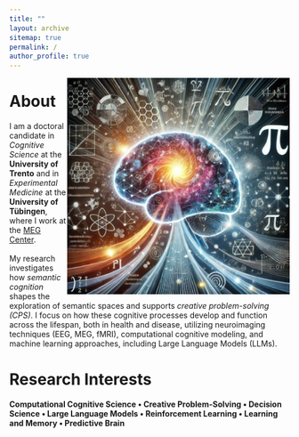 ```yaml
---
title: ""
layout: archive
sitemap: true
permalink: /
author_profile: true
---
```


<img src="/assets/images/pi.png" width="400px" alt="Clara's World" align="right" padding="20px" />

# About

I am a doctoral candidate in *Cognitive Science* at the **University of Trento** and in *Experimental Medicine* at the **University of Tübingen**, where I work at the [MEG Center](https://www.medizin.uni-tuebingen.de/de/medizinische-fakultaet/forschung/core-facilities/meg-zentrum).
<br>     
          My research investigates how *semantic cognition* shapes the exploration of semantic spaces and supports *creative problem-solving (CPS)*. I focus on how these cognitive processes develop and function across the lifespan, both in health and disease, utilizing neuroimaging techniques (EEG, MEG, fMRI), computational cognitive modeling, and machine learning approaches, including Large Language Models (LLMs).


Research Interests
======

**Computational Cognitive Science • Creative Problem-Solving • Decision Science • Large Language Models • Reinforcement Learning • Learning and Memory • Predictive Brain**
